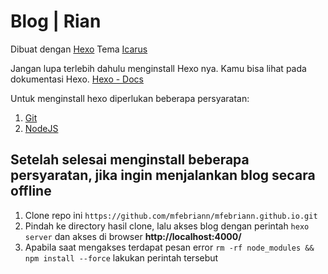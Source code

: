 # Blog | Rian

Dibuat dengan [Hexo](https://hexo.io/)
Tema [Icarus](https://github.com/ppoffice/hexo-theme-icarus)

Jangan lupa terlebih dahulu menginstall Hexo nya. Kamu bisa lihat pada dokumentasi Hexo.
[Hexo - Docs](https://hexo.io/docs/)

Untuk menginstall hexo diperlukan beberapa persyaratan:
1. [Git](https://git-scm.com/)
2. [NodeJS](https://nodejs.org/en/)

## Setelah selesai menginstall beberapa persyaratan, jika ingin menjalankan blog secara offline

1. Clone repo ini
`https://github.com/mfebriann/mfebriann.github.io.git`
2. Pindah ke directory hasil clone, lalu akses blog dengan perintah `hexo server` dan akses di browser **http://localhost:4000/** 
3. Apabila saat mengakses terdapat pesan error `rm -rf node_modules && npm install --force` lakukan perintah tersebut 
